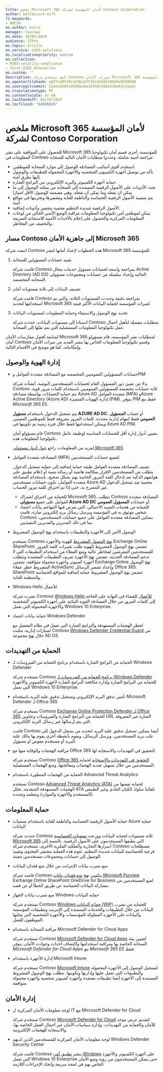 ```yaml
---
title: ملخص Microsoft 365 لأمان المؤسسة لشركة Contoso Corporation
author: kelleyvice-msft
f1.keywords:
- NOCSH
ms.author: kvice
manager: laurawi
ms.date: 10/02/2019
audience: ITPro
ms.topic: article
ms.service: o365-solutions
ms.localizationpriority: medium
ms.collection:
- M365-security-compliance
- Strat_O365_Enterprise
ms.custom: ''
description: كيف تستخدم شركة Contoso ميزات الأمان Microsoft 365 للمؤسسة.
ms.openlocfilehash: a03fcd9570ca29bcbf535e3248b19836a9598b40
ms.sourcegitcommit: 52eea2b65c0598ba4a1b930c58b42dbe62cdaadc
ms.translationtype: MT
ms.contentlocale: ar-SA
ms.lasthandoff: 04/19/2022
ms.locfileid: "64936016"
---
```

# <a name="summary-of-microsoft-365-for-enterprise-security-for-the-contoso-corporation"></a>ملخص Microsoft 365 لأمان المؤسسة لشركة Contoso Corporation

للحصول على الموافقة على نشر Microsoft 365 للمؤسسة، أجرى قسم أمان تكنولوجيا المعلومات في Contoso مراجعة أمنية شاملة. وحددوا متطلبات الأمان التالية للسحابة:

- استخدم أقوى أساليب المصادقة للوصول إلى موارد السحابة للموظفين.
- تأكد من توصيل أجهزة الكمبيوتر الشخصية والأجهزة المحمولة للتطبيقات والوصول إليها بطرق آمنة.
- حماية أجهزة الكمبيوتر والبريد الإلكتروني من البرامج الضارة.
- تحدد الأذونات على الأصول الرقمية المستندة إلى السحابة من يمكنه الوصول إلى ما يمكن أن تفعله وما يمكن أن تفعله، وهي مصممة للوصول الأقل امتيازا
- يتم تسمية الأصول الرقمية الحساسة والناظمة للغاية وتشفيرها وتخزينها في مواقع آمنة.
- الأصول الرقمية شديدة التنظيم محمية بتشفير وأذونات إضافية.
- يمكن لموظفي أمن تكنولوجيا المعلومات مراقبة الوضع الأمني الحالي من لوحات المعلومات المركزية والحصول على إعلام بالأحداث الأمنية للاستجابة السريعة والتخفيف من المخاطر.

## <a name="the-contoso-path-to-microsoft-365-security-readiness"></a>مسار Contoso إلى جاهزية الأمان Microsoft 365

اتبعت شركة Contoso هذه الخطوات لإعداد أمانها لنشر Microsoft 365 للمؤسسة:

1. تقييد حسابات المسؤولين للسحابة

   قامت شركة Contoso بمراجعة واسعة لحسابات مسؤول خدمات مجال Active Directory (AD DS) الحالية وإعداد سلسلة من حسابات ومجموعات مسؤولي السحابة المخصصة.

2. تصنيف البيانات إلى ثلاثة مستويات أمان

   قامت شركة Contoso بمراجعة دقيقة وحددت المستويات الثلاثة، والتي تم استخدامها لتحديد Microsoft 365 لميزات المؤسسة لحماية البيانات الأكثر قيمة.

3. تحديد نهج الوصول والاستبقاء وحماية المعلومات لمستويات البيانات

   استنادا إلى مستويات البيانات، حددت شركة Contoso متطلبات مفصلة لتأهيل أحمال عمل تكنولوجيا المعلومات المستقبلية التي يتم نقلها إلى السحابة.

لمتابعة أفضل ممارسات الأمان Microsoft 365 لمتطلبات نشر المؤسسة، قام مسؤولو أمان Contoso وقسم تكنولوجيا المعلومات الخاص بها بنشر العديد من ميزات الأمان وإمكانياته، كما هو موضح في الأقسام التالية.

## <a name="identity-and-access-management"></a>إدارة الهوية والوصول 

- حسابات المسؤولين العموميين المخصصة مع المصادقة متعددة العوامل وPIM

  بدلا من تعيين دور المسؤول العام لحسابات المستخدمين اليومية، أنشأت شركة Contoso ثلاثة حسابات مخصصة للمسؤولين العموميين باستخدام كلمات مرور قوية. تتم حماية الحسابات بواسطة مصادقة Azure AD متعددة العوامل (MFA) وAzure Active Directory (Azure AD) إدارة الهويات المتميزة (PIM). *يتوفر PIM فقط مع Microsoft 365 E5.*

  يتم تسجيل الدخول باستخدام **مسؤول AZURE AD DC**، أو حساب **المسؤول العمومي** فقط لمهام إدارية محددة. كلمات المرور معروفة فقط للموظفين المعينين ويمكن استخدامها فقط خلال فترة زمنية تم تكوينها في Azure AD PIM.

  قام مسؤولو أمان Contoso بتعيين أدوار إدارة أقل للحسابات المناسبة لوظيفة عامل تكنولوجيا المعلومات هذه.

  لمزيد من المعلومات، راجع [حول أدوار مسؤولي Microsoft 365](/office365/admin/add-users/about-admin-roles).

- المصادقة متعددة العوامل (MFA) لجميع حسابات المستخدمين

  تضيف المصادقة متعددة العوامل طبقة حماية إضافية إلى عملية تسجيل الدخول. يتطلب من المستخدمين الإقرار بمكالمة هاتفية أو رسالة نصية أو إعلام تطبيق على هواتفهم الذكية بعد إدخال كلمة المرور الخاصة بهم بشكل صحيح. باستخدام المصادقة متعددة العوامل، تكون حسابات مستخدمي Azure AD محمية ضد تسجيل الدخول غير المصرح به، حتى إذا تم اختراق كلمة مرور الحساب.

   - للحماية من اختراق اشتراك Microsoft 365، تتطلب Contoso المصادقة متعددة العوامل على جميع **مسؤولي Azure AD DC** أو حسابات **المسؤول العمومي**.
   - للحماية من هجمات التصيد الاحتيالي، التي يعرض فيها المهاجم بيانات اعتماد شخص موثوق به في المؤسسة ويرسل رسائل بريد إلكتروني ضارة، قامت Contoso بتمكين المصادقة متعددة العوامل على جميع حسابات المستخدمين، بما في ذلك المديرين والمديرين التنفيذيين.

- الوصول الآمن إلى الأجهزة والتطبيقات باستخدام نهج الوصول المشروط

  تستخدم Contoso [نهج الوصول المشروط](../security/office-365-security/microsoft-365-policies-configurations.md) للهوية والأجهزة Exchange Online SharePoint. تتضمن نهج الوصول المشروط للهوية طلب تغييرات كلمة المرور للمستخدمين المعرضين لمخاطر عالية ومنع العملاء من استخدام التطبيقات التي لا تدعم المصادقة الحديثة. تتضمن نهج الأجهزة تعريف التطبيقات المعتمدة وتتطلب أجهزة كمبيوتر وأجهزة محمولة متوافقة. تتضمن Exchange Online نهج الوصول المشروط حظر عملاء ActiveSync وإعداد تشفير الرسائل Office 365. SharePoint تتضمن نهج الوصول المشروط حماية إضافية للمواقع الحساسة والمنظمة للغاية.

- Windows Hello للأعمال

  نشرت شركة Contoso [Windows Hello للأعمال](/windows/security/identity-protection/hello-for-business/hello-identity-verification) للقضاء في النهاية على الحاجة إلى كلمات المرور من خلال المصادقة القوية الثنائية على أجهزة الكمبيوتر الشخصية والأجهزة المحمولة التي تعمل Windows 10 Enterprise.

- حماية بيانات اعتماد Windows Defender

  لحظر الهجمات المستهدفة والبرامج الضارة التي تعمل في نظام التشغيل مع امتيازات إدارية، مكنت Contoso [Windows Defender Credential Guard](/windows/security/identity-protection/credential-guard/credential-guard) من خلال نهج مجموعة AD DS.

## <a name="threat-protection"></a>الحماية من التهديدات

- الحماية من البرامج الضارة باستخدام برنامج الحماية من الفيروسات لـ Windows Defender

  تستخدم شركة Contoso [برنامج الحماية من الفيروسات لـ Windows Defender](/windows/security/threat-protection/windows-defender-antivirus/windows-defender-antivirus-in-windows-10) للحماية من البرامج الضارة وإدارة مكافحة البرامج الضارة لأجهزة الكمبيوتر والأجهزة التي تعمل Windows 10 Enterprise.

- تأمين تدفق البريد الإلكتروني وتسجيل تدقيق علبة البريد باستخدام Microsoft Defender لـ Office 365 

  تستخدم شركة Contoso [Exchange Online Protection Defender لـ Office 365](/office365/securitycompliance/office-365-atp) للحماية من البرامج الضارة والفيروسات وعناوين URL الضارة غير المعروفة التي يتم إرسالها عبر رسائل البريد الإلكتروني.

  قامت Contoso أيضا بتمكين تسجيل تدقيق علبة البريد لتحديد من يسجل الدخول إلى علب بريد المستخدمين، ويرسل الرسائل، ويقوم بأنشطة أخرى يقوم بها مالك علبة البريد أو مستخدم مفوض أو مسؤول.

- مراقبة الهجمات والوقاية منها مع Office 365 التحقيق في التهديدات والاستجابة لها

  تستخدم شركة Contoso [Office 365 التحقيق في التهديدات والاستجابة](/office365/securitycompliance/office-365-ti) لحماية المستخدمين من خلال تسهيل تحديد الهجمات ومعالجتها، ومنع الهجمات المستقبلية.

- الحماية من الهجمات المتطورة باستخدام Advanced Threat Analytics

  تستخدم Contoso [Advanced Threat Analytics (ATA)](/advanced-threat-analytics/what-is-ata) لحماية نفسها من الهجمات المستهدفة المتقدمة.  تحلل ATA تلقائيا سلوك الكيان العادي وغير الطبيعي (المستخدم والأجهزة والموارد) وتتعلمه وتحدده.

## <a name="information-protection"></a>حماية المعلومات

- حماية الأصول الرقمية الحساسة والناظمة للغاية باستخدام تسميات Azure حماية البيانات

  حددت شركة Contoso ثلاثة مستويات لحماية البيانات ووزعت [تسميات الحساسية Microsoft 365](../compliance/sensitivity-labels.md) التي يطبقها المستخدمون على الأصول الرقمية. بالنسبة إلى أسرارها التجارية والملكية الفكرية الأخرى، تستخدم شركة Contoso مصطلحات فرعية للحساسية للبيانات شديدة التنظيم. تقوم هذه العملية بتشفير المحتوى وتقييد الوصول إلى حسابات ومجموعات مستخدمين معينة.

- منع تسرب بيانات الإنترانت من خلال منع فقدان البيانات

  قامت شركة Contoso بتكوين نهج [منع فقدان بيانات Microsoft Purview](../compliance/dlp-learn-about-dlp.md) Exchange Online SharePoint OneDrive for Business لمنع المستخدمين من مشاركة البيانات الحساسة عن طريق الخطأ أو عن قصد.

- منع تسرب بيانات الجهاز Windows حماية البيانات

  تستخدم شركة Contoso [Windows حماية البيانات (WIP)](/windows/security/information-protection/windows-information-protection/protect-enterprise-data-using-wip) للحماية من تسرب البيانات من خلال التطبيقات والخدمات المستندة إلى الإنترنت وتطبيقات المؤسسة والبيانات على الأجهزة المملوكة للمؤسسات والأجهزة الشخصية التي يجلبها الموظفون للعمل.

- مراقبة السحابة باستخدام Microsoft Defender for Cloud Apps

  تستخدم شركة Contoso [Microsoft Defender for Cloud Apps](/cloud-app-security/what-is-cloud-app-security) لتعيين بيئة السحابة الخاصة بها ومراقبة استخدامها واكتشاف أحداث وحوادث الأمان. *يتوفر Microsoft Defender for Cloud Apps مع Microsoft 365 E5 فقط.*

- إدارة الأجهزة باستخدام Microsoft Intune

  تستخدم شركة Contoso [Microsoft Intune](/intune/introduction-intune) لتسجيل الوصول إلى الأجهزة المحمولة والتطبيقات التي تعمل عليها وإدارتها وتكوينها. تتطلب نهج الوصول المشروط المستندة إلى الأجهزة أيضا تطبيقات معتمدة وأجهزة كمبيوتر شخصية وأجهزة محمولة متوافقة.

## <a name="security-management"></a>إدارة الأمان

- لوحة معلومات الأمان المركزية ل IT مع Microsoft Defender for Cloud

  تستخدم شركة Contoso [Microsoft Defender for Cloud](https://azure.microsoft.com/services/security-center/) لتقديم عرض موحد للأمان والحماية من التهديدات، وإدارة سياسات الأمان عبر أحمال العمل الخاصة بها، والاستجابة للهجمات الإلكترونية.

- لوحة معلومات الأمان المركزية للمستخدمين الذين لديهم Windows Defender Security Center

  قامت شركة Contoso بنشر [تطبيق أمن Windows](/windows/security/threat-protection/windows-defender-security-center/windows-defender-security-center) على أجهزة الكمبيوتر والأجهزة التي تعمل Windows 10 Enterprise حتى يتمكن المستخدمون من رؤية وضع الأمان الخاص بهم في لمحة سريعة واتخاذ الإجراءات اللازمة.
